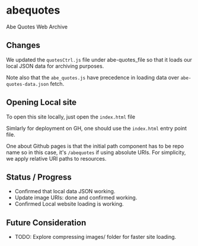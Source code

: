 # abequotes
Abe Quotes Web Archive

## Changes
We updated the `quotesCtrl.js` file under abe-quotes_file so that it loads our local
JSON data for archiving purposes.

Note also that the `abe_quotes.js`  have precedence in loading data over `abe-quotes-data.json` fetch.

## Opening Local site
To open this site locally, just open the `index.html` file

Simlarly for deployment on GH, one should use the `index.html` entry point file. 

One about Github pages is that the initial path component has to be repo name so in this case, it's `/abequotes` if using absolute URIs. For simplicity, we apply relative URI paths to resources.

## Status / Progress
- Confirmed that local data JSON working.
- Update image URIs: done and confirmed working.
- Confirmed Local website loading is working. 

## Future Consideration
- TODO: Explore compressing images/ folder for faster site loading.